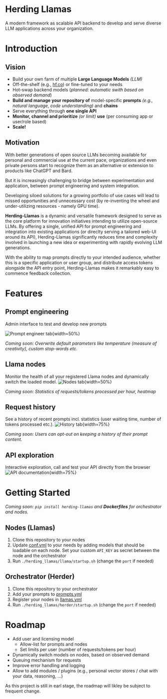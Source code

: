 # Herding Llamas

A modern framework as scalable API backend to develop and serve diverse LLM applications across your organization.
# Introduction
## Vision
- Build your own farm of multiple **Large Language Models** *(LLM)*
- Off-the-shelf (e.g., [hf.co](https://huggingface.co/spaces/HuggingFaceH4/open_llm_leaderboard)) or fine-tuned to your needs
- Hot-swap backend models (*planned: automatic swith based on observed demand*)
- **Build and manage your repository of** model-specific **prompts** *(e.g., natural language, code understanding)* and **chains**
- Serve everything through **one single API**
- **Monitor, channel and prioritize** *(or limit)* **use** (per consuming app or user/role based)
- **Scale!**

## Motivation
With better generations of open source LLMs becoming available for personal and commercial use at the current pace, organizations and even private persons start to recognize them as an alternative or extension to products like ChatGPT and Bard. 

But it is increasingly challenging to bridge between experimentation and application, between prompt engineering and system integration. 

Developing siloed solutions for a growing portfolio of use cases will lead to missed opportunities and unnecessary cost (by re-inventing the wheel and under-utilizing resources - namely GPU time).

**Herding-Llamas** is a dynamic and versatile framework designed to serve as the core platform for innovation initiatives intending to utilize open-source LLMs. By offering a single, unified API for prompt engineering and integration into existing applications (or direclty serving a tailored web-UI around its API), Herding-Llamas significantly reduces time and complexity involved in launching a new idea or experimenting with rapidly evolving LLM generations.

With the ability to map prompts directly to your intended audience, whether this is a specific application or user group, and distribute access tokens alongside the API entry point, Herding-Llamas makes it remarkably easy to commence feedback collection.

# Features

## Prompt engineering
Admin interface to test and develop new prompts

![Prompt engineer tab](./doc/prompt_engineer_tab.png){width=50%}

*Coming soon: Overwrite default parameters like temperature (measure of creativity), custom stop-words etc.*

## Llama nodes 
Monitor the health of all your registered Llama nodes and dynamically switch the loaded model.
![Nodes tab](./doc/nodes_tab.png){width=50%}

*Coming soon: Statistics of requests/tokens processed per hour, heatmap*

## Request history
See a history of recent prompts incl. statistics (user waiting time, number of tokens processed etc.).
![History tab](./doc/history_tab.png){width=75%}

*Coming soon: Users can opt-out on keeping a history of their prompt content.*

## API exploration
Interactive exploration, call and test your API directly from the browser
![API documentation](./doc/swagger_example.png){width=75%}

# Getting Started
*Coming soon: `pip install herding-llamas` and **Dockerfiles** for orchestrator and nodes.*
## Nodes (Llamas)
1. Clone this repository to your nodes
1. Update [conf.yml](./herding_llamas/llama/conf.yml) to your needs by adding models that should be loadable on each node. Set your custom `API_KEY` as secret between the node and the orchestrator
1. Run `./herding_llamas/llama/startup.sh` (change the `port` if needed)
## Orchestrator (Herder)
1. Clone this repository to your orchestrator
1. Add your prompts to [prompts.yml](./herding_llamas/herder/prompts.yml)
1. Register your nodes in [llamas.yml](./herding_llamas/herder/llamas.yml)
1. Run `./herding_llamas/herder/startup.sh` (change the `port` if needed)

# Roadmap
- Add user and licensing model
  - Allow-list for prompts and nodes
  - Set limits per user (number of requests/tokens per hour)
- Dynamically switch models on nodes, based on observed demand
- Queuing mechanism for requests
- Improve error handling and logging
- Allow to add modules / plugins (e.g., personal vector stores / chat with your data, reasoning, ...)

As this project is still in earl stage, the roadmap will likley be subject to frequent change.